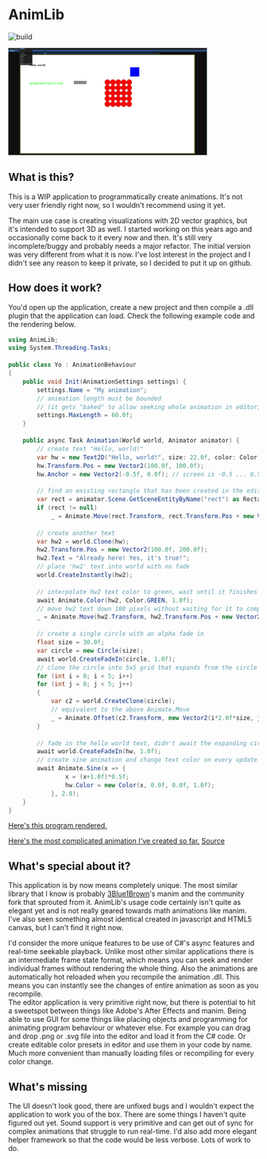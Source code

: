 # AnimLib

![build](https://github.com/metalisai/AnimLib/actions/workflows/dotnet.yml/badge.svg)

<a href="url"><img src="/img/AnimLib.png" width="400" ></a> <br/>
  

## What is this?
This is a WIP application to programmatically create animations. 
It's not very user friendly right now, so I wouldn't recommend using it yet.

The main use case is creating visualizations with 2D vector graphics, but it's intended to support 3D as well.
I started working on this years ago and occasionally come back to it every now and then. It's still very incomplete/buggy and probably needs a major
refactor. The initial version was very different from what it is now. I've lost interest in the project and I didn't see any reason to keep it private, so I
decided to put it up on github.

## How does it work?

You'd open up the application, create a new project and then compile a .dll plugin that the application can load.
Check the following example code and the rendering below.

```cs
using AnimLib;
using System.Threading.Tasks;

public class Yo : AnimationBehaviour
{
    public void Init(AnimationSettings settings) {
        settings.Name = "My animation";
        // animation length must be bounded
        // (it gets "baked" to allow seeking whole animation in editor)
        settings.MaxLength = 60.0f; 
    }

    public async Task Animation(World world, Animator animator) {
        // create text "Hello, world!"
        var hw = new Text2D("Hello, world!", size: 22.0f, color: Color.RED);
        hw.Transform.Pos = new Vector2(100.0f, 100.0f);
        hw.Anchor = new Vector2(-0.5f, 0.0f); // screen is -0.5 ... 0.5 with origin at center

        // find an existing rectangle that has been created in the editor application
        var rect = animator.Scene.GetSceneEntityByName("rect") as Rectangle;
        if (rect != null)
            _ = Animate.Move(rect.Transform, rect.Transform.Pos + new Vector2(100.0f, 100.0f), 1.0f);

        // create another text
        var hw2 = world.Clone(hw);
        hw2.Transform.Pos = new Vector2(100.0f, 200.0f);
        hw2.Text = "Already here! Yes, it's true!";
        // place 'hw2' text into world with no fade
        world.CreateInstantly(hw2);

        // interpolate hw2 text color to green, wait until it finishes
        await Animate.Color(hw2, Color.GREEN, 1.0f);
        // move hw2 text down 100 pixels without waiting for it to complete
        _ = Animate.Move(hw2.Transform, hw2.Transform.Pos + new Vector2(0.0f, 100.0f), 1.0f);

        // create a single circle with an alpha fade in
        float size = 30.0f;
        var circle = new Circle(size);
        await world.CreateFadeIn(circle, 1.0f);
        // clone the circle into 5x5 grid that expands from the circle
        for (int i = 0; i < 5; i++)
        for (int j = 0; j < 5; j++)
        {
            var c2 = world.CreateClone(circle);
            // equivalent to the above Animate.Move
            _ = Animate.Offset(c2.Transform, new Vector2(i*2.0f*size, j*2.0f*size), 1.0f);
        }

        // fade in the hello world text, didn't await the expanding circles so both happen at the same time
        await world.CreateFadeIn(hw, 1.0f);
        // create sine animation and change text color on every update (2hz sine black->red)
        await Animate.Sine(x => {
                x = (x+1.0f)*0.5f;
                hw.Color = new Color(x, 0.0f, 0.0f, 1.0f);
            }, 2.0);
    }
}
```

[Here's this program rendered.](https://youtu.be/JRv98Lcgkew)

[Here's the most complicated animation I've created so far.](https://youtu.be/_LwfBfO-Tao) [Source](https://github.com/metalisai/dump/blob/master/QuickAlgos/radixsort/src/dunno.cs)

## What's special about it?

This application is by now means completely unique.
The most similar library that I know is probably [3Blue1Brown](https://www.3blue1brown.com/)'s manim and the community fork that sprouted from it. 
AnimLib's usage code certainly isn't quite as elegant yet and is not really geared towards math animations like manim.
I've also seen something almost identical created in javascript and HTML5 canvas, but I can't find it right now. 

I'd consider the more unique features to be use of C#'s async features and real-time seekable playback. Unlike most other similar applications there is an intermediate frame state format, which means you can seek and render individual frames without rendering the whole thing. 
Also the animations are automatically hot reloaded when you recompile the animation .dll. This means you can instantly see the changes of entire animation as soon as you recompile.  
The editor application is very primitive right now, but there is potential to hit a sweetspot between things like Adobe's After Effects and manim. Being able to use GUI
for some things like placing objects and programming for animating program behaviour or whatever else. For example you can drag and drop .png or .svg file into the editor
and load it from the C# code. Or create editable color presets in editor and use them in your code by name. Much more convenient than manually loading files or recompiling for every color change.

## What's missing

The UI doesn't look good, there are unfixed bugs and I wouldn't expect the application to work you of the box. There are some things I haven't quite figured out yet. 
Sound support is very primitive and can get out of sync for complex animations that struggle to run real-time. I'd also add more elegant helper framework so that the code would be less verbose. Lots of work to do.

